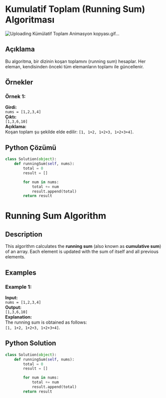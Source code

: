 # Kumulatif Toplam (Running Sum) Algoritması

![Uploading Kümülatif Toplam Animasyon  kopyası.gif…]()


## Açıklama
Bu algoritma, bir dizinin koşan toplamını (running sum) hesaplar. Her eleman, kendisinden önceki tüm elemanların toplamı ile güncellenir.

## Örnekler

### Örnek 1:
**Girdi:**  
`nums = [1,2,3,4]`  
**Çıktı:**  
`[1,3,6,10]`  
**Açıklama:**  
Koşan toplam şu şekilde elde edilir: `[1, 1+2, 1+2+3, 1+2+3+4]`.


## Python Çözümü

```python
class Solution(object):
    def runningSum(self, nums):
        total = 0
        result = []

        for num in nums:
            total += num
            result.append(total)
        return result 

``` 

# Running Sum Algorithm

## Description
This algorithm calculates the **running sum** (also known as **cumulative sum**) of an array. Each element is updated with the sum of itself and all previous elements.

## Examples

### Example 1:
**Input:**  
`nums = [1,2,3,4]`  
**Output:**  
`[1,3,6,10]`  
**Explanation:**  
The running sum is obtained as follows:  
`[1, 1+2, 1+2+3, 1+2+3+4]`.



## Python Solution

```python
class Solution(object):
    def runningSum(self, nums):
        total = 0
        result = []

        for num in nums:
            total += num
            result.append(total)
        return result




